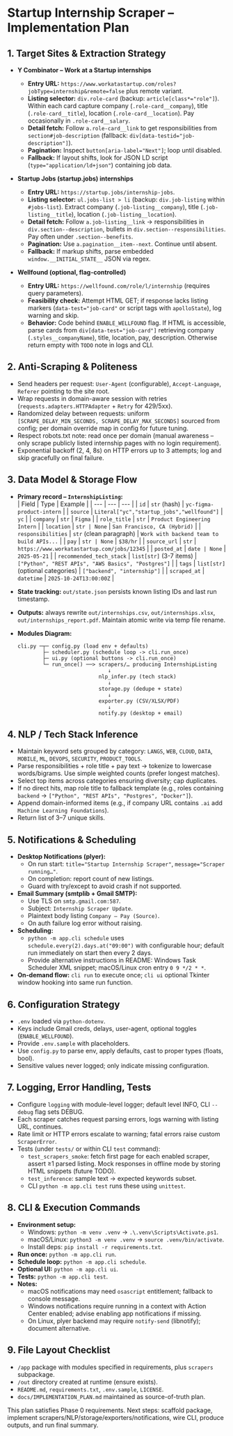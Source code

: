 # Startup Internship Scraper – Implementation Plan

## 1. Target Sites & Extraction Strategy
- **Y Combinator – Work at a Startup internships**  
  - **Entry URL:** `https://www.workatastartup.com/roles?jobType=internship&remote=false` plus remote variant.  
  - **Listing selector:** `div.role-card` (backup: `article[class*="role"]`). Within each card capture company (`.role-card__company`), title (`.role-card__title`), location (`.role-card__location`). Pay occasionally in `.role-card__salary`.  
  - **Detail fetch:** Follow `a.role-card__link` to get responsibilities from `section#job-description` (fallback: `div[data-testid="job-description"]`).  
  - **Pagination:** Inspect `button[aria-label="Next"]`; loop until disabled.  
  - **Fallback:** If layout shifts, look for JSON LD script (`type="application/ld+json"`) containing job data.

- **Startup Jobs (startup.jobs) internships**  
  - **Entry URL:** `https://startup.jobs/internship-jobs`.  
  - **Listing selector:** `ul.jobs-list > li` (backup: `div.job-listing` within `#jobs-list`). Extract company (`.job-listing__company`), title (`.job-listing__title`), location (`.job-listing__location`).  
  - **Detail fetch:** Follow `a.job-listing__link` → responsibilities in `div.section--description`, bullets in `div.section--responsibilities`. Pay often under `.section--benefits`.  
  - **Pagination:** Use `a.pagination__item--next`. Continue until absent.  
  - **Fallback:** If markup shifts, parse embedded `window.__INITIAL_STATE__` JSON via regex.

- **Wellfound (optional, flag-controlled)**  
  - **Entry URL:** `https://wellfound.com/role/l/internship` (requires query parameters).  
  - **Feasibility check:** Attempt HTML GET; if response lacks listing markers (`data-test="job-card"` or script tags with `apolloState`), log warning and skip.  
  - **Behavior:** Code behind `ENABLE_WELLFOUND` flag. If HTML is accessible, parse cards from `div[data-test="job-card"]` retrieving company (`.styles__companyName`), title, location, pay, description. Otherwise return empty with `TODO` note in logs and CLI.

## 2. Anti-Scraping & Politeness
- Send headers per request: `User-Agent` (configurable), `Accept-Language`, `Referer` pointing to the site root.
- Wrap requests in domain-aware session with retries (`requests.adapters.HTTPAdapter` + `Retry` for 429/5xx).  
- Randomized delay between requests: uniform `[SCRAPE_DELAY_MIN_SECONDS, SCRAPE_DELAY_MAX_SECONDS]` sourced from config; per domain override map in config for future tuning.
- Respect robots.txt note: read once per domain (manual awareness – only scrape publicly listed internship pages with no login requirement).
- Exponential backoff (2, 4, 8s) on HTTP errors up to 3 attempts; log and skip gracefully on final failure.

## 3. Data Model & Storage Flow
- **Primary record – `InternshipListing`:**  
  | Field | Type | Example |
  | --- | --- | --- |
  | `id` | `str` (hash) | `yc-figma-product-intern` |
  | `source` | `Literal["yc","startup_jobs","wellfound"]` | `yc` |
  | `company` | `str` | `Figma` |
  | `role_title` | `str` | `Product Engineering Intern` |
  | `location` | `str | None` | `San Francisco, CA (Hybrid)` |
  | `responsibilities` | `str` (clean paragraph) | `Work with backend team to build APIs...` |
  | `pay` | `str | None` | `$38/hr` |
  | `source_url` | `str` | `https://www.workatastartup.com/jobs/12345` |
  | `posted_at` | `date | None` | `2025-05-21` |
  | `recommended_tech_stack` | `list[str]` (3-7 items) | `["Python", "REST APIs", "AWS Basics", "Postgres"]` |
  | `tags` | `list[str]` (optional categories) | `["backend", "internship"]` |
  | `scraped_at` | `datetime` | `2025-10-24T13:00:00Z` |

- **State tracking:** `out/state.json` persists known listing IDs and last run timestamp.  
- **Outputs:** always rewrite `out/internships.csv`, `out/internships.xlsx`, `out/internships_report.pdf`. Maintain atomic write via temp file rename.
- **Modules Diagram:**
  ```
  cli.py ─┬─ config.py (load env + defaults)
          ├─ scheduler.py (schedule loop -> cli.run_once)
          ├─ ui.py (optional buttons -> cli.run_once)
          └─ run_once() ──> scrapers/… producing InternshipListing
                               ↓
                            nlp_infer.py (tech stack)
                               ↓
                            storage.py (dedupe + state)
                               ↓
                            exporter.py (CSV/XLSX/PDF)
                               ↓
                            notify.py (desktop + email)
  ```

## 4. NLP / Tech Stack Inference
- Maintain keyword sets grouped by category: `LANGS`, `WEB`, `CLOUD`, `DATA`, `MOBILE`, `ML`, `DEVOPS`, `SECURITY`, `PRODUCT_TOOLS`.  
- Parse responsibilities + role title + pay text -> tokenize to lowercase words/bigrams. Use simple weighted counts (prefer longest matches).  
- Select top items across categories ensuring diversity; cap duplicates.  
- If no direct hits, map role title to fallback template (e.g., roles containing `backend` -> `["Python", "REST APIs", "Postgres", "Docker"]`).  
- Append domain-informed items (e.g., if company URL contains `.ai` add `Machine Learning Foundations`).  
- Return list of 3–7 unique skills.

## 5. Notifications & Scheduling
- **Desktop Notifications (plyer):**  
  - On run start: `title="Startup Internship Scraper"`, `message="Scraper running…"`.  
  - On completion: report count of new listings.  
  - Guard with try/except to avoid crash if not supported.
- **Email Summary (smtplib + Gmail SMTP):**  
  - Use TLS on `smtp.gmail.com:587`.  
  - Subject: `Internship Scraper Update`.  
  - Plaintext body listing `Company — Pay (Source)`.  
  - On auth failure log error without raising.
- **Scheduling:**  
  - `python -m app.cli schedule` uses `schedule.every(2).days.at("09:00")` with configurable hour; default run immediately on start then every 2 days.  
  - Provide alternative instructions in README: Windows Task Scheduler XML snippet; macOS/Linux cron entry `0 9 */2 * *`.
- **On-demand flow:** `cli run` to execute once; `cli ui` optional Tkinter window hooking into same run function.

## 6. Configuration Strategy
- `.env` loaded via `python-dotenv`.  
- Keys include Gmail creds, delays, user-agent, optional toggles (`ENABLE_WELLFOUND`).  
- Provide `.env.sample` with placeholders.  
- Use `config.py` to parse env, apply defaults, cast to proper types (floats, bool).  
- Sensitive values never logged; only indicate missing configuration.

## 7. Logging, Error Handling, Tests
- Configure `logging` with module-level logger; default level INFO, CLI `--debug` flag sets DEBUG.  
- Each scraper catches request parsing errors, logs warning with listing URL, continues.  
- Rate limit or HTTP errors escalate to warning; fatal errors raise custom `ScraperError`.
- Tests (under `tests/` or within CLI `test` command):
  - `test_scrapers_smoke`: fetch first page for each enabled scraper, assert ≥1 parsed listing. Mock responses in offline mode by storing HTML snippets (future TODO).  
  - `test_inference`: sample text -> expected keywords subset.  
  - CLI `python -m app.cli test` runs these using `unittest`.

## 8. CLI & Execution Commands
- **Environment setup:**  
  - Windows: `python -m venv .venv` → `.\.venv\Scripts\Activate.ps1`.  
  - macOS/Linux: `python3 -m venv .venv` → `source .venv/bin/activate`.  
  - Install deps: `pip install -r requirements.txt`.
- **Run once:** `python -m app.cli run`.  
- **Schedule loop:** `python -m app.cli schedule`.  
- **Optional UI:** `python -m app.cli ui`.  
- **Tests:** `python -m app.cli test`.  
- **Notes:**  
  - macOS notifications may need `osascript` entitlement; fallback to console message.  
  - Windows notifications require running in a context with Action Center enabled; advise enabling app notifications if missing.  
  - On Linux, plyer backend may require `notify-send` (libnotify); document alternative.

## 9. File Layout Checklist
- `/app` package with modules specified in requirements, plus `scrapers` subpackage.  
- `/out` directory created at runtime (ensure exists).  
- `README.md`, `requirements.txt`, `.env.sample`, `LICENSE`.  
- `docs/IMPLEMENTATION_PLAN.md` maintained as source-of-truth plan.

This plan satisfies Phase 0 requirements. Next steps: scaffold package, implement scrapers/NLP/storage/exporters/notifications, wire CLI, produce outputs, and run final summary.

